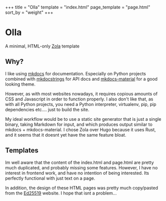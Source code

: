 +++
title = "Olla"
template = "index.html"
page_template = "page.html"
sort_by = "weight"
+++

# Olla

A minimal, HTML-only [Zola](https://www.getzola.org/) template

## Why?

I like using [mkdocs](https://www.mkdocs.org/) for documentation. Especially on Python projects combined with [mkdocstrings](https://github.com/mkdocstrings/mkdocstrings) for API docs and [mkdocs-material](https://squidfunk.github.io/mkdocs-material/) for a good looking theme.

However, as with most websites nowadays, it requires copious amounts of CSS and Javascript in order to function properly. I also don't like that, as with all Python projects, you need a Python interpreter, virtualenv, pip, pip dependencies etc.... just to build the site.

My ideal workflow would be to use a static site generator that is just a single binary, taking Markdown for input, and which produces output similar to mkdocs + mkdocs-material. I chose Zola over Hugo because it uses Rust, and it seems that it doesnt yet have the same feature bloat.

## Templates

Im well aware that the content of the index.html and page.html are pretty much duplicated, and probably missing some features. However, I have no interest in frontend work, and have no intention of being interested. Its perfectly functional with just text on a page.

In addition, the design of these HTML pages was pretty much copy/pasted from the [Ed25519](http://ed25519.cr.yp.to/) website. I hope that isnt a problem...
